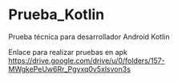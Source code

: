 # Prueba_Kotlin
Prueba técnica para desarrollador Android Kotlin


Enlace para realizar pruebas en apk
https://drive.google.com/drive/u/0/folders/157-MWgkePeUw6Rr_Pgyxq0v5xlsvon3s
